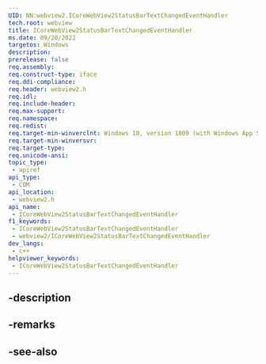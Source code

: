 ```yaml
---
UID: NN:webview2.ICoreWebView2StatusBarTextChangedEventHandler
tech.root: webview
title: ICoreWebView2StatusBarTextChangedEventHandler
ms.date: 09/20/2022
targetos: Windows
description: 
prerelease: false
req.assembly: 
req.construct-type: iface
req.ddi-compliance: 
req.header: webview2.h
req.idl: 
req.include-header: 
req.max-support: 
req.namespace: 
req.redist: 
req.target-min-winverclnt: Windows 10, version 1809 (with Windows App SDK 1.1 or later)
req.target-min-winversvr: 
req.target-type: 
req.unicode-ansi: 
topic_type:
 - apiref
api_type:
 - COM
api_location:
 - webview2.h
api_name:
 - ICoreWebView2StatusBarTextChangedEventHandler
f1_keywords:
 - ICoreWebView2StatusBarTextChangedEventHandler
 - webview2/ICoreWebView2StatusBarTextChangedEventHandler
dev_langs:
 - c++
helpviewer_keywords:
 - ICoreWebView2StatusBarTextChangedEventHandler
---
```


## -description

## -remarks

## -see-also

